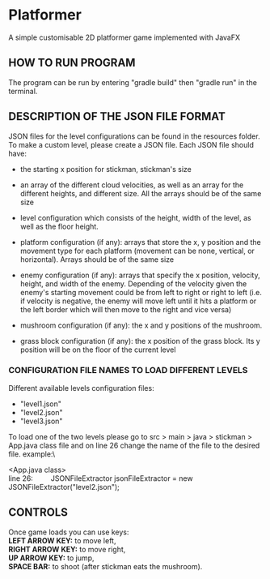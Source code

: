 # Platformer
A simple customisable 2D platformer game implemented with JavaFX

## HOW TO RUN PROGRAM 
The program can be run by entering "gradle build" then "gradle run" in the terminal.

## DESCRIPTION OF THE JSON FILE FORMAT 
JSON files for the level configurations can be found in the resources folder. \
To make a custom level, please create a JSON file. Each JSON file should have: 
- the starting x position for stickman, stickman's size 

- an array of the different cloud velocities, as well as an array for the different 
heights, and different size. All the arrays should be of the same size

- level configuration which consists of the height, width of the level, as well as the floor height. 

- platform configuration (if any): arrays that store the x, y position and the movement type for each platform (movement can be none, vertical, or horizontal). Arrays should be of the same size

- enemy configuration (if any): arrays that specify the x position, velocity, height, and width of the enemy. Depending of the velocity given the enemy's starting movement could be from left to right or right to left (i.e. if velocity is negative, the enemy will move left until it hits a platform or the left border which will then move to the right and vice versa)

- mushroom configuration (if any): the x and y positions of the mushroom.

- grass block configuration (if any): the x position of the grass block. Its y position will be on the floor of the current level

### CONFIGURATION FILE NAMES TO LOAD DIFFERENT LEVELS
Different available levels configuration files: 
- "level1.json"
- "level2.json"
- "level3.json"

To load one of the two levels please go to src > main > java > stickman > App.java class file and on line 26 change the name of the file to the desired file.
example:\

<App.java class>\
line 26:&nbsp;&nbsp;&nbsp;&nbsp;&nbsp;&nbsp;&nbsp;&nbsp;&nbsp;JSONFileExtractor jsonFileExtractor = new JSONFileExtractor("level2.json");

## CONTROLS 
Once game loads you can use keys: \
**LEFT ARROW KEY:** to move left, \
**RIGHT ARROW KEY:** to move right,\
**UP ARROW KEY:** to jump, \
**SPACE BAR:** to shoot (after stickman eats the mushroom).
